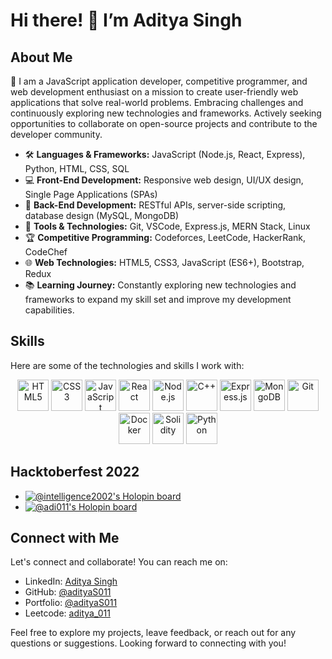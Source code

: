 # Hi there! 👋 I’m Aditya Singh

## About Me

🚀 I am a JavaScript application developer, competitive programmer, and web development enthusiast on a mission to create user-friendly web applications that solve real-world problems. Embracing challenges and continuously exploring new technologies and frameworks. Actively seeking opportunities to collaborate on open-source projects and contribute to the developer community.

- 🛠️ **Languages & Frameworks:** JavaScript (Node.js, React, Express), Python, HTML, CSS, SQL
- 💻 **Front-End Development:** Responsive web design, UI/UX design, Single Page Applications (SPAs)
- 🚀 **Back-End Development:** RESTful APIs, server-side scripting, database design (MySQL, MongoDB)
- 🔧 **Tools & Technologies:** Git, VSCode, Express.js, MERN Stack, Linux
- 🏆 **Competitive Programming:** Codeforces, LeetCode, HackerRank, CodeChef
- 🌐 **Web Technologies:** HTML5, CSS3, JavaScript (ES6+), Bootstrap, Redux
- 📚 **Learning Journey:** Constantly exploring new technologies and frameworks to expand my skill set and improve my development capabilities.

## Skills

Here are some of the technologies and skills I work with:
<p align="center">
  <img src="https://img.icons8.com/color/48/000000/html-5--v1.png" alt="HTML5" title="HTML5" height="50" />
  <img src="https://img.icons8.com/color/48/000000/css3.png" alt="CSS3" title="CSS3" height="50" />
  <img src="https://img.icons8.com/color/48/000000/javascript.png" alt="JavaScript" title="JavaScript" height="50" />
  <img src="https://img.icons8.com/color/48/000000/react-native.png" alt="React" title="React" height="50" />
  <img src="https://img.icons8.com/color/48/000000/nodejs.png" alt="Node.js" title="Node.js" height="50" />
  <img src="https://img.icons8.com/color/48/000000/c-plus-plus-logo.png" alt="C++" title="C++" height="50" />
  <img src="https://img.icons8.com/color/48/000000/express.png" alt="Express.js" title="Express.js" height="50" />
  <img src="https://img.icons8.com/color/48/000000/mongodb.png" alt="MongoDB" title="MongoDB" height="50" />
  <img src="https://img.icons8.com/ios-filled/50/000000/git.png" alt="Git" title="Git" height="50" />
  <img src="https://img.icons8.com/color/48/000000/docker.png" alt="Docker" title="Docker" height="50" />
  <img src="https://img.icons8.com/ios/50/000000/solidity.png" alt="Solidity" title="Solidity" height="50" />
  <img src="https://img.icons8.com/color/48/000000/python.png" alt="Python" title="Python" height="50" />
</p>

## Hacktoberfest 2022

- [![@intelligence2002's Holopin board](https://holopin.me/intelligence2002)](https://holopin.io/@intelligence2002)
- [![@adi011's Holopin board](https://holopin.io/api/user/board?user=adi011)](https://holopin.io/@adi011)

## Connect with Me

Let's connect and collaborate! You can reach me on:

- LinkedIn: [Aditya Singh](https://www.linkedin.com/in/adi008/)
- GitHub: [@adityaS011](https://github.com/adityaS011)
- Portfolio: [@adityaS011](https://adityasingh-portfolio.netlify.app)
- Leetcode: [aditya_011](https://leetcode.com/aditya_011/)


Feel free to explore my projects, leave feedback, or reach out for any questions or suggestions. Looking forward to connecting with you!

